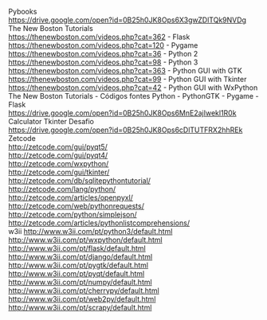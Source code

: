 Pybooks <br>
https://drive.google.com/open?id=0B25h0JK8Ops6X3gwZDlTQk9NVDg <br>
The New Boston Tutorials <br>
https://thenewboston.com/videos.php?cat=362 - Flask <br>
https://thenewboston.com/videos.php?cat=120 - Pygame <br>
https://thenewboston.com/videos.php?cat=36 - Python 2 <br>
https://thenewboston.com/videos.php?cat=98 - Python 3 <br>
https://thenewboston.com/videos.php?cat=363 - Python GUI with GTK <br>
https://thenewboston.com/videos.php?cat=99 - Python GUI with Tkinter <br>
https://thenewboston.com/videos.php?cat=42 - Python GUI with WxPython <br>
The New Boston Tutorials - Códigos fontes Python - PythonGTK - Pygame - Flask <br>
https://drive.google.com/open?id=0B25h0JK8Ops6MnE2ajIwekl1R0k <br>
Calculator Tkinter Desafio <br>
https://drive.google.com/open?id=0B25h0JK8Ops6cDlTUTFRX2hhREk <br> 
Zetcode <br>
http://zetcode.com/gui/pyqt5/ <br>
http://zetcode.com/gui/pyqt4/ <br>
http://zetcode.com/wxpython/ <br>
http://zetcode.com/gui/tkinter/ <br>
http://zetcode.com/db/sqlitepythontutorial/ <br>
http://zetcode.com/lang/python/ <br>
http://zetcode.com/articles/openpyxl/ <br>
http://zetcode.com/web/pythonrequests/ <br>
http://zetcode.com/python/simplejson/ <br>
http://zetcode.com/articles/pythonlistcomprehensions/ <br>
w3ii
http://www.w3ii.com/pt/python3/default.html <br>
http://www.w3ii.com/pt/wxpython/default.html <br>
http://www.w3ii.com/pt/flask/default.html <br>
http://www.w3ii.com/pt/django/default.html <br>
http://www.w3ii.com/pt/pygtk/default.html <br>
http://www.w3ii.com/pt/pyqt/default.html <br>
http://www.w3ii.com/pt/numpy/default.html <br>
http://www.w3ii.com/pt/cherrypy/default.html <br>
http://www.w3ii.com/pt/web2py/default.html <br>
http://www.w3ii.com/pt/scrapy/default.html <br>

